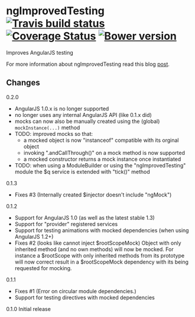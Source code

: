# ngImprovedTesting &nbsp;[![Travis build status](https://travis-ci.org/evangalen/ng-improved-testing.png?branch=master)](https://travis-ci.org/evangalen/ng-improved-testing)&nbsp;[![Coverage Status](https://coveralls.io/repos/evangalen/ng-improved-testing/badge.png?branch=master)](https://coveralls.io/r/evangalen/ng-improved-testing?branch=master)&nbsp;[![Bower version](https://badge.fury.io/bo/ng-improved-testing.svg)](http://badge.fury.io/bo/ng-improved-testing)

Improves AngularJS testing

For more information about ngImprovedTesting read this blog [post](http://blog.jdriven.com/2014/07/ng-improved-testing-mock-testing-for-angularjs-made-easy/).

Changes
-------
0.2.0
  - AngularJS 1.0.x is no longer supported
  - no longer uses any internal AngularJS API (like 0.1.x did)
  - mocks can now also be manually created using the (global) `mockInstance(...)` method
  - TODO: improved mocks so that:
     - a mocked object is now "instanceof" compatible with its orginal object
     - invoking ".andCallThrough()" on a mock method is now supported
     - a mocked constructor returns a mock instance once instantiated
  - TODO: when using a ModuleBuilder or using the "ngImprovedTesting" module the $q service is extended with "tick()" method

0.1.3
 - Fixes #3 (Internally created $injector doesn't include "ngMock")

0.1.2
 - Support for AngularJS 1.0 (as well as the latest stable 1.3)
 - Support for "provider" registered services
 - Support for testing animations with mocked dependencies (when using AngularJS 1.2+)
 - Fixes #2 (looks like cannot inject $rootScopeMock)
   Object with only inherited method (and no own methods) will now be mocked.
   For instance a $rootScope with only inherited methods from its prototype will now correct result in a $rootScopeMock
   dependency with its being requested for mocking.

0.1.1
 - Fixes #1 (Error on circular module dependencies.)
 - Support for testing directives with mocked dependencies

0.1.0 Initial release
